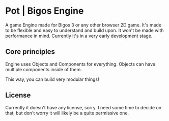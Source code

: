 # Pot | Bigos Engine
A game Engine made for Bigos 3 or any other browser 2D game.
It's made to be flexible and easy to understand and build upon. It won't be made with performance in mind.
Currently it's in a very early development stage.

## Core principles
Engine uses Objects and Components for everything.
Objects can have multiple components inside of them.

This way, you can build very modular things!

## License
Currently it doesn't have any license, sorry. I need some time to decide on that, but don't worry it will likely be a quite permissive one.